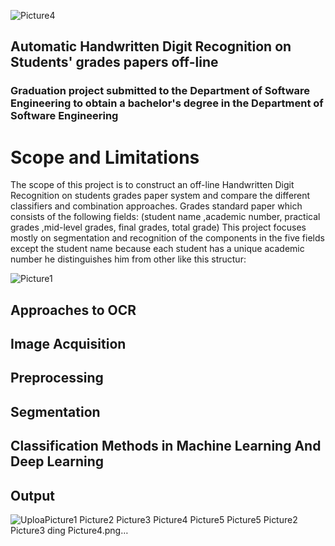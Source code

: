 ![Picture4](https://github.com/user-attachments/assets/039844f1-87a0-4ade-b997-8873f92c9cfe)<h2>
Automatic Handwritten Digit Recognition  on Students' grades papers  off-line
</h2>
<h3>Graduation project submitted to the Department of Software Engineering to obtain a bachelor's degree in the Department of Software Engineering</h3>

<h1>Scope and Limitations</h1>
The scope of this project is to construct an off-line Handwritten Digit Recognition on students grades paper  system and compare the different classifiers and combination approaches. Grades standard paper  which consists of the following fields: (student name ,academic number, practical grades ,mid-level grades, final grades, total grade) This project focuses mostly on segmentation and recognition of the components in the five fields except the student name because each student has a unique academic number he distinguishes  him from   other  like this structur:


![Picture1](https://github.com/user-attachments/assets/641b5c4d-09a0-431d-98ea-1e2f3db72720)
 <h2>Approaches to OCR</h2>

## 	Image Acquisition
## Preprocessing
## Segmentation      
## 	Classification Methods in Machine Learning And Deep Learning

 <h2>Output </h2>

 
![Uploa![Picture1](https://github.com/user-attachments/assets/f73d986a-9ac9-46b4-a411-2921c649a7d2)
![Picture2](https://github.com/user-attachments/assets/18d9f099-753e-41e7-9dae-7ddcb97810fb)
![Picture3](https://github.com/user-attachments/assets/3e018ce8-5018-4731-9b34-0bc30ae6fc2e)
![Picture4](https://github.com/user-attachments/assets/fcbb547f-3bb3-4405-a064-6d1f8a437b0b)
![Picture5](https://github.com/user-attachments/assets/bbe45b23-8ccd-4637-aa83-f4539fd3c09f)
![Picture5](https://github.com/user-attachments/assets/50ba55ef-404f-441f-94af-b0137c9c01a9)
![Picture2](https://github.com/user-attachments/assets/cf7da255-b7b1-4e04-af2c-dbc8bcf7acb1)
![Picture3](https://github.com/user-attachments/assets/4200e0c5-8e4c-46a8-a8d2-53fb91da2975)
ding Picture4.png…]()
